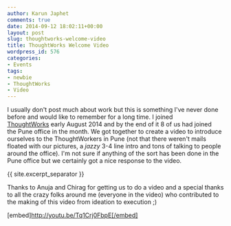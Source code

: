 ```yaml
---
author: Karun Japhet
comments: true
date: 2014-09-12 18:02:11+00:00
layout: post
slug: thoughtworks-welcome-video
title: ThoughtWorks Welcome Video
wordpress_id: 576
categories:
- Events
tags:
- newbie
- ThoughtWorks
- Video
---
```


I usually don't post much about work but this is something I've never done before and would like to remember for a long time. I joined [ThoughtWorks](http://thoughtworks.com) early August 2014 and by the end of it 8 of us had joined the Pune office in the month. We got together to create a video to introduce ourselves to the ThoughtWorkers in Pune (not that there weren't mails floated with our pictures, a _jazzy_ 3-4 line intro and tons of talking to people around the office). I'm not sure if anything of the sort has been done in the Pune office but we certainly got a nice response to the video.

{{ site.excerpt_separator }}

Thanks to Anuja and Chirag for getting us to do a video and a special thanks to all the crazy folks around me (everyone in the video) who contributed to the making of this video from ideation to execution ;)

[embed]http://youtu.be/Tq1Crj0FbpE[/embed]
